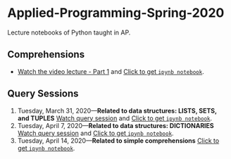 # Applied-Programming-Spring-2020
Lecture notebooks of Python taught in AP.



## Comprehensions
- [Watch the video lecture - Part 1](https://youtu.be/styO04BaVnM) and [Click to get `ipynb notebook`](https://github.com/MuhammadYaseenKhan/Applied-Programming-Spring-2020/blob/master/Comprehension-1of2.ipynb).


## Query Sessions
 1. Tuesday, March 31, 2020—__Related to data structures: LISTS, SETS, and TUPLES__ [Watch query session](https://www.youtube.com/watch?v=ZSk63Wjm8UE) and [Click to get `ipynb notebook`](https://github.com/MuhammadYaseenKhan/Applied-Programming-Spring-2020/blob/master/Query-Session-1.ipynb).
 2. Tuesday, April 7, 2020—__Related to data structures: DICTIONARIES__ [Watch query session](https://www.youtube.com/watch?v=WMp2OHHo2wY) and [Click to get `ipynb notebook`](https://github.com/MuhammadYaseenKhan/Applied-Programming-Spring-2020/blob/master/Query-Session-2.ipynb).
 3. Tuesday, April 14, 2020—__Related to simple comprehensions__ [Click to get `ipynb notebook`](https://github.com/MuhammadYaseenKhan/Applied-Programming-Spring-2020/blob/master/Query-Session-3.ipynb).
